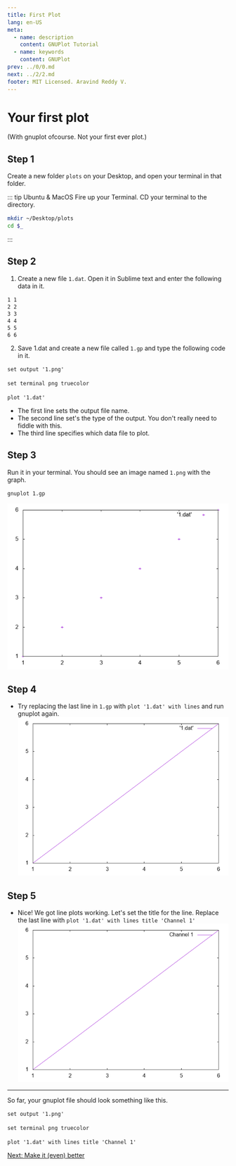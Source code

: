 ```yaml
---
title: First Plot
lang: en-US
meta:
  - name: description
    content: GNUPlot Tutorial
  - name: keywords
    content: GNUPlot
prev: ../0/0.md
next: ../2/2.md
footer: MIT Licensed. Aravind Reddy V.
---
```


# Your first plot
(With gnuplot ofcourse. Not your first ever plot.)

## Step 1

Create a new folder `plots` on your Desktop, and open your terminal in that folder.


::: tip Ubuntu & MacOS
Fire up your Terminal. CD your terminal to the directory.
``` bash
mkdir ~/Desktop/plots
cd $_
```
:::

## Step 2

1. Create a new file `1.dat`. Open it in Sublime text and enter the following data in it.

```
1 1
2 2
3 3
4 4
5 5
6 6
```


2. Save 1.dat and create a new file called `1.gp` and type the following code in it.

```
set output '1.png'

set terminal png truecolor

plot '1.dat'
```

* The first line sets the output file name.
* The second line set's the type of the output. You don't really need to fiddle with this.
* The third line specifies which data file to plot.

## Step 3
Run it in your terminal. You should see an image named `1.png` with the graph.
``` bash
gnuplot 1.gp
```
  ![1.png](./1.png)

## Step 4
* Try replacing the last line in `1.gp` with `plot '1.dat' with lines` and run gnuplot again.
  ![1.2.png](./1.2.png)

## Step 5
* Nice! We got line plots working. Let's set the title for the line. Replace the last line with `plot '1.dat' with lines title 'Channel 1'`
  ![1.3.png](./1.3.png)

----------

So far, your gnuplot file should look something like this.

```
set output '1.png'

set terminal png truecolor

plot '1.dat' with lines title 'Channel 1'
```

[Next: Make it (even) better](../2/2.md)
